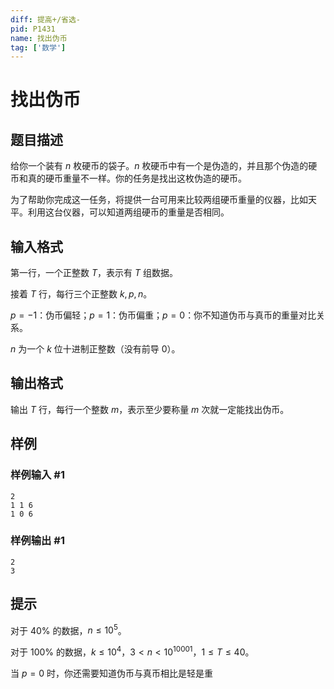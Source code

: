 ```yaml
---
diff: 提高+/省选-
pid: P1431
name: 找出伪币
tag: ['数学']
---
```

# 找出伪币
## 题目描述

给你一个装有 $n$ 枚硬币的袋子。$n$ 枚硬币中有一个是伪造的，并且那个伪造的硬币和真的硬币重量不一样。你的任务是找出这枚伪造的硬币。

为了帮助你完成这一任务，将提供一台可用来比较两组硬币重量的仪器，比如天平。利用这台仪器，可以知道两组硬币的重量是否相同。

## 输入格式

第一行，一个正整数 $T$，表示有 $T$ 组数据。

接着 $T$ 行，每行三个正整数 $k,p,n$。

$p=-1$：伪币偏轻；$p=1$：伪币偏重；$p=0$：你不知道伪币与真币的重量对比关系。

$n$ 为一个 $k$ 位十进制正整数（没有前导 $0$）。

## 输出格式

输出 $T$ 行，每行一个整数 $m$，表示至少要称量 $m$ 次就一定能找出伪币。

## 样例

### 样例输入 #1
```
2
1 1 6
1 0 6
```
### 样例输出 #1
```
2
3
```
## 提示

对于 $40\%$ 的数据，$n\leq 10^5$。

对于 $100\%$ 的数据，$k\leq 10^4$，$3\lt n\lt 10^{10001}$，$1\leq T\leq 40$。

当 $p=0$ 时，你还需要知道伪币与真币相比是轻是重

